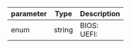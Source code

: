 | parameter | Type | Description |
| ----------- | ----------- |----------- |
| enum  |  string  | BIOS: <br/>UEFI:    |